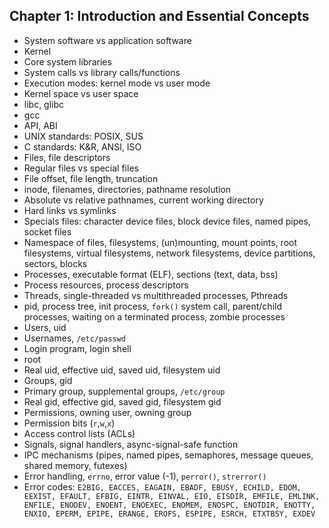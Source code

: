 ## Chapter 1: Introduction and Essential Concepts

* System software vs application software
* Kernel
* Core system libraries
* System calls vs library calls/functions
* Execution modes: kernel mode vs user mode
* Kernel space vs user space
* libc, glibc
* gcc
* API, ABI
* UNIX standards: POSIX, SUS
* C standards: K&R, ANSI, ISO
* Files, file descriptors
* Regular files vs special files
* File offset, file length, truncation
* inode, filenames, directories, pathname resolution
* Absolute vs relative pathnames, current working directory
* Hard links vs symlinks
* Specials files: character device files, block device files, named pipes, socket files
* Namespace of files, filesystems, (un)mounting, mount points, root filesystems, virtual filesystems, network filesystems, device partitions, sectors, blocks
* Processes, executable format (ELF), sections (text, data, bss)
* Process resources, process descriptors
* Threads, single-threaded vs multithreaded processes, Pthreads
* pid, process tree, init process, `fork()` system call, parent/child processes, waiting on a terminated process, zombie processes
* Users, uid
* Usernames, `/etc/passwd`
* Login program, login shell
* root
* Real uid, effective uid, saved uid, filesystem uid
* Groups, gid
* Primary group, supplemental groups, `/etc/group`
* Real gid, effective gid, saved gid, filesystem gid
* Permissions, owning user, owning group
* Permission bits (`r`,`w`,`x`)
* Access control lists (ACLs)
* Signals, signal handlers, async-signal-safe function
* IPC mechanisms (pipes, named pipes, semaphores, message queues, shared memory, futexes)
* Error handling, `errno`, error value (-1), `perror()`, `strerror()`
* Error codes: `E2BIG, EACCES, EAGAIN, EBADF, EBUSY, ECHILD, EDOM, EEXIST, EFAULT, EFBIG, EINTR, EINVAL, EIO, EISDIR, EMFILE, EMLINK, ENFILE, ENODEV, ENOENT, ENOEXEC, ENOMEM, ENOSPC, ENOTDIR, ENOTTY, ENXIO, EPERM, EPIPE, ERANGE, EROFS, ESPIPE, ESRCH, ETXTBSY, EXDEV`
